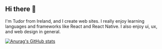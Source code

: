 ## Hi there 👋

I'm Tudor from Ireland, and I create web sites. I really enjoy learning languages and frameworks like React and React Native. I also enjoy ui, ux, and web design in general.

[![Anurag's GitHub stats](https://github-readme-stats.vercel.app/api?username=pTudor069)](https://github.com/anuraghazra/github-readme-stats)
